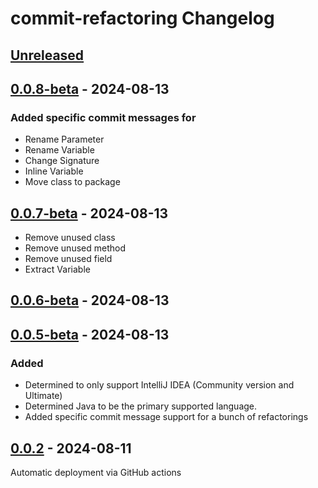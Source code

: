 <!-- Keep a Changelog guide -> https://keepachangelog.com -->

# commit-refactoring Changelog

## [Unreleased]

## [0.0.8-beta] - 2024-08-13

### Added specific commit messages for

- Rename Parameter
- Rename Variable
- Change Signature
- Inline Variable
- Move class to package

## [0.0.7-beta] - 2024-08-13

- Remove unused class
- Remove unused method
- Remove unused field
- Extract Variable

## [0.0.6-beta] - 2024-08-13

## [0.0.5-beta] - 2024-08-13

### Added

- Determined to only support IntelliJ IDEA (Community version and Ultimate)
- Determined Java to be the primary supported language.
- Added specific commit message support for a bunch of refactorings

## [0.0.2] - 2024-08-11

Automatic deployment via GitHub actions

[Unreleased]: https://github.com/nymann/commit-refactoring/compare/v0.0.8-beta...HEAD
[0.0.8-beta]: https://github.com/nymann/commit-refactoring/compare/v0.0.7-beta...v0.0.8-beta
[0.0.7-beta]: https://github.com/nymann/commit-refactoring/compare/v0.0.6-beta...v0.0.7-beta
[0.0.6-beta]: https://github.com/nymann/commit-refactoring/compare/v0.0.5-beta...v0.0.6-beta
[0.0.5-beta]: https://github.com/nymann/commit-refactoring/compare/v0.0.2...v0.0.5-beta
[0.0.2]: https://github.com/nymann/commit-refactoring/commits/v0.0.2
